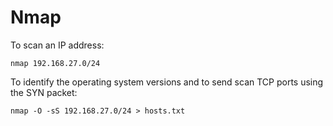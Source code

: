 # Nmap

To scan an IP address:

```
nmap 192.168.27.0/24
```

To identify the operating system versions and to send scan TCP ports using the SYN packet:

```
nmap -O -sS 192.168.27.0/24 > hosts.txt
```